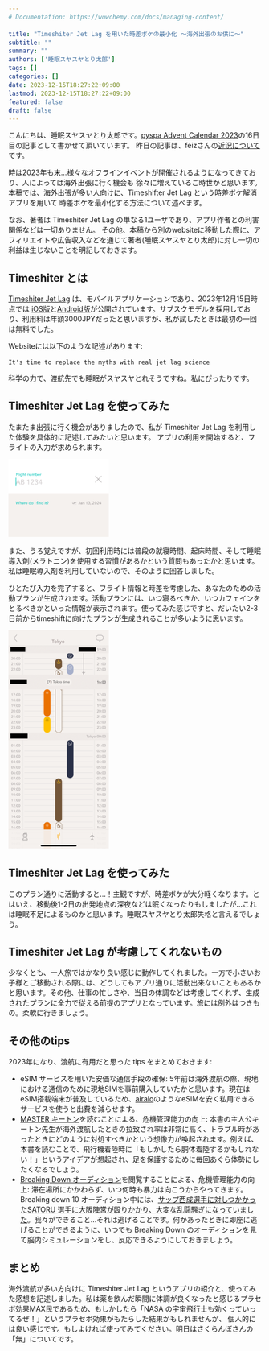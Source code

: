 ```yaml
---
# Documentation: https://wowchemy.com/docs/managing-content/

title: "Timeshiter Jet Lag を用いた時差ボケの最小化 ～海外出張のお供に～"
subtitle: ""
summary: ""
authors: ['睡眠スヤスヤとり太郎']
tags: []
categories: []
date: 2023-12-15T18:27:22+09:00
lastmod: 2023-12-15T18:27:22+09:00
featured: false
draft: false
---
```


こんにちは、睡眠スヤスヤとり太郎です。[pyspa Advent Calendar 2023](https://adventar.org/calendars/8595)の16日目の記事として書かせて頂いています。
昨日の記事は、feizさんの[近況について](https://sizu.me/feiz/posts/ww639homhe66)です。

時は2023年も末...様々なオフラインイベントが開催されるようになってきており、人によっては海外出張に行く機会も
徐々に増えているご時世かと思います。本稿では、海外出張が多い人向けに、Timeshifter Jet Lag という時差ボケ解消アプリを用いて
時差ボケを最小化する方法について述べます。

なお、著者は Timeshiter Jet Lag の単なる1ユーザであり、アプリ作者との利害関係などは一切ありません。
その他、本稿から別のwebsiteに移動した際に、アフィリエイトや広告収入などを通じて著者(睡眠スヤスヤとり太郎)に対し一切の利益は生じないことを明記しておきます。

## Timeshiter とは 

[Timeshiter Jet Lag](https://www.timeshifter.com/the-jet-lag-app) は、モバイルアプリケーションであり、2023年12月15日時点では
[iOS版](https://apps.apple.com/us/app/timeshifter/id1380684374)と[Android版](https://play.google.com/store/apps/details?id=com.timeshifter.timeshifter)が公開されています。サブスクモデルを採用しており、利用料は年額3000JPYだったと思いますが、私が試したときは最初の一回は無料でした。

Websiteには以下のような記述があります:

```
It's time to replace the myths with real jet lag science
```

科学の力で、渡航先でも睡眠がスヤスヤとれそうですね。私にぴったりです。


## Timeshiter Jet Lag を使ってみた

たまたま出張に行く機会がありましたので、私が Timeshiter Jet Lag を利用した体験を具体的に記述してみたいと思います。
アプリの利用を開始すると、フライトの入力が求められます。

<!-- ![フライトの入力画面](./timeshifter_jetlag_flight.png) -->
 <img src="./timeshifter_jetlag_flight.png" width="200px">

また、うろ覚えですが、初回利用時には普段の就寝時間、起床時間、そして睡眠導入剤(メラトニン)を使用する習慣があるかという質問もあったかと思います。私は睡眠導入剤を利用していないので、そのように回答しました。

ひとたび入力を完了すると、フライト情報と時差を考慮した、あなたのための活動プランが生成されます。活動プランには、いつ寝るべきか、いつカフェインをとるべきかといった情報が表示されます。使ってみた感じですと、だいたい2-3日前からtimeshiftに向けたプランが生成されることが多いように思います。

 <img src="./timeshifter_jetlag_plan.png" width="200px">
<!-- ![生成されたプラン例](./timeshifter_jetlag_plan.png) -->

## Timeshiter Jet Lag を使ってみた

このプラン通りに活動すると...！主観ですが、時差ボケが大分軽くなります。とはいえ、移動後1-2日の出発地点の深夜などは眠くなったりもしましたが...これは睡眠不足によるものかと思います。睡眠スヤスヤとり太郎失格と言えるでしょう。

## Timeshiter Jet Lag が考慮してくれないもの

少なくとも、一人旅ではかなり良い感じに動作してくれました。一方で小さいお子様とご移動される際には、どうしてもアプリ通りに活動出来ないこともあるかと思います。その他、仕事の忙しさや、当日の体調などは考慮してくれず、生成されたプランに全力で従える前提のアプリとなっています。旅には例外はつきもの。柔軟に行きましょう。

## その他のtips

2023年になり、渡航に有用だと思った tips をまとめておきます:

- eSIM サービスを用いた安価な通信手段の確保: 5年前は海外渡航の際、現地における通信のために現地SIMを事前購入していたかと思います。現在はeSIM搭載端末が普及しているため、[airalo](https://www.airalo.com/)のようなeSIMを安く私用できるサービスを使うと出費を減らせます。
- [MASTER キートン](https://www.shogakukan.co.jp/books/volume/27944?sort=old)を読むことによる、危機管理能力の向上: 本書の主人公キートン先生が海外渡航したときの拉致され率は非常に高く、トラブル時があったときにどのように対処すべきかという想像力が喚起されます。例えば、本書を読むことで、飛行機着陸時に「もしかしたら胴体着陸するかもしれない！」というアイデアが想起され、足を保護するために毎回あぐら体勢にしたくなるでしょう。
- [Breaking Down オーディション](https://www.youtube.com/watch?v=NqPuOmaj_eo)を閲覧することによる、危機管理能力の向上: 滞在場所にかかわらず、いつ何時も暴力は向こうからやってきます。Breaking down 10 オーディション中には、[サップ西成選手に対しつかかったSATORU 選手に大阪陣営が殴りかかり、大変な乱闘騒ぎになっていました](https://www.youtube.com/watch?v=3-Mm0nOP4BI?t=1920)。我々ができること...それは逃げることです。何かあったときに即座に逃げることができるように、いつでも Breaking Down のオーディションを見て脳内シミュレーションをし、反応できるようにしておきましょう。

## まとめ

海外渡航が多い方向けに Timeshiter Jet Lag というアプリの紹介と、使ってみた感想を記述しました。私は薬を飲んだ瞬間に体調が良くなったと感じるプラセボ効果MAX民であるため、もしかしたら「NASA の宇宙飛行士も効くっていってるぜ！」というプラセボ効果がもたらした結果かもしれませんが、 個人的には良い感じです。もしよければ使ってみてください。明日はさくらんぼさんの「無」についてです。
